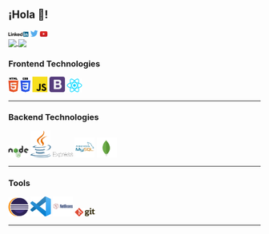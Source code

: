 ## ¡Hola 👋!


<div>
  <a href="#" target="_blank"><img src='./images/linkedin.svg' alt='LinkedIn' width="8%"></a>
  <a href="#" target="_blank"><img src='./images/twitter.svg' alt='Twitter' width="3%" title=''></a>
  <a href="#" target="_blank"><img src='./images/youtube.svg' alt='YouTube' width="3%"></a>
</div>


<a href="https://github.com/anuraghazra/github-readme-stats">
  <img align="center" 
       src="https://github-readme-stats.vercel.app/api?username=Osnayder&count_private=true&show_icons=true&include_all_commits=true&hide_border=true&hide_title=true" />
</a>
<a href="https://github.com/anuraghazra/github-readme-stats">
  <img align="center" 
       src="https://github-readme-stats.vercel.app/api/top-langs/?username=Osnayder&langs_count=3&hide_title=true&hide_border=true" />
</a>


### Frontend Technologies

<div>
  <img src ="./images/html-5.svg" alt="HTML5 logo" width="4%" title='HTML5'/>
  <img src ="./images/css-3.svg" alt="CSS3 logo" width="4%" title='CSS3'/>
  <img src ="./images/javascript.svg" alt="JavaScript logo" width="6%" title='JavaScript'/>
  <img src ="./images/bootstrap.svg" alt="Bootstrap logo" width="6%" title='Bootstrap'/>
  <img src ="./images/react.svg" alt="react logo" width="6%" title='React'/>
</div>
<hr>

### Backend Technologies

<div>
  <img src ="./images/nodejs.svg" alt="Node logo" width="8%" title='Nodejs'/>
  <img src ="./images/java.svg" alt="Java logo" width="8%" title='Java'/>
  <img src ="./images/express.svg" alt="Express logo" width="8%" title='Express'/>
  <img src ="./images/mysql.svg" alt="MySql logo" width="8%" title='MYSQL'/>
  <img src ="./images/mongodb.svg" alt="MongoBd logo" width="8%" title='MongoDB'/>
</div>
<hr>

### Tools

<div>
  <img src ="./images/eclipse.svg" alt="Eclipse logo" width="8%" title='Eclipse'/>
  <img src ="./images/visual-studio-code.svg" alt="VS Code logo" width="8%" title='Visual Studio Code'/>
  <img src ="./images/netbeans.svg" alt="Netbeans logo" width="8%" title='NetBeans'/>
  <img src ="./images/git.svg" alt="Git logo" width="8%" title='Git'/>
</div>
<hr>
<!--
**Osnayder/Osnayder** is a ✨ _special_ ✨ repository because its `README.md` (this file) appears on your GitHub profile.

Here are some ideas to get you started:

- 🔭 I’m currently working on ...
- 🌱 I’m currently learning ...
- 👯 I’m looking to collaborate on ...
- 🤔 I’m looking for help with ...
- 💬 Ask me about ...
- 📫 How to reach me: ...
- 😄 Pronouns: ...
- ⚡ Fun fact: ...
-->
